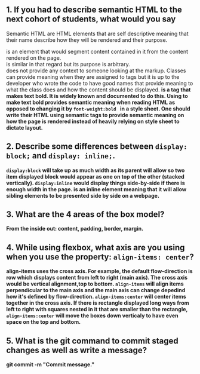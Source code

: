 ## 1. If you had to describe semantic HTML to the next cohort of students, what would you say

Semantic HTML are HTML elements that are self descriptive meaning that their name describe how they will be rendered and their purpose. <section> is an element that would segment content contained in it from the content rendered on the page. <div> is similar in that regard but its purpose is arbitrary. <div> does not provide any context to someone looking at the markup. Classes can provide meaning when they are assigned to tags but it is up to the developer who wrote the code to have good names that provide meaning to what the class does and how the content should be displayed. <b> is a tag that makes text bold. It is widely known and documented to do this. Using <b> to make text bold provides semantic meaning when reading HTML as opposed to changing it by ```font-weight:bold ``` in a style sheet. One should write their HTML using semantic tags to provide semantic meaning on how the page is rendered instead of heavily relying on style sheet to dictate layout.

## 2. Describe some differences between ```display: block;``` and ```display: inline;```.
   
```display:block``` will take up as much width as its parent will allow so two item displayed block would appear as one on top of the other (stacked vertically). ```display:inline``` would display things side-by-side if there is enough width in the page. <span> is an inline element meaning that it will allow sibling elements to be presented side by side on a webpage. 

## 3. What are the 4 areas of the box model?
    
From the inside out: content, padding, border, margin. 

## 4. While using flexbox, what axis are you using when you use the property: ```align-items: center```?

align-items uses the cross axis. For example, the default flow-direction is row which displays content from left to right (main axis). The cross axis would be vertical alignment,top to bottom. ```align-items``` will align items perpendicular to the main axis and the main axis can change depedind how it's defined by flow-direction. ```align-items:center``` will center items together in the cross axis. If there is rectangle displayed long ways from left to right with squares nested in it that are smaller than the rectangle, ```align-items:center``` will move the boxes down verticaly to have even space on the top and bottom.

## 5. What is the git command to commit staged changes as well as write a message? 

git commit -m "Commit message."